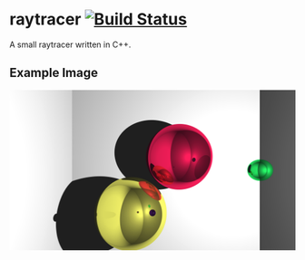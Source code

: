 # raytracer [![Build Status](https://travis-ci.org/simonkrogmann/raytracer.svg?branch=master)](https://travis-ci.org/simonkrogmann/raytracer)

A small raytracer written in C++.

## Example Image
![example image](example-image.png)
